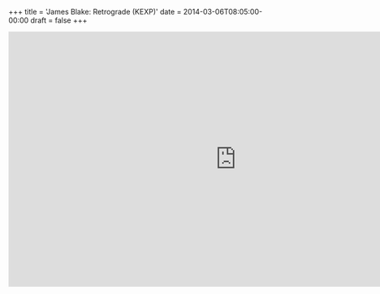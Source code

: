 +++
title = 'James Blake: Retrograde (KEXP)'
date = 2014-03-06T08:05:00-00:00
draft = false
+++

<iframe width="896" height="504" src="https://www.youtube.com/embed/rPy5GXul1AI?si=PxL8PQ_BLCeb7Q_Y" title="YouTube video player" frameborder="0" allow="accelerometer; autoplay; clipboard-write; encrypted-media; gyroscope; picture-in-picture; web-share" referrerpolicy="strict-origin-when-cross-origin" allowfullscreen></iframe>
